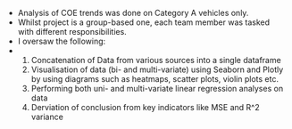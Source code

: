 - Analysis of COE trends was done on Category A vehicles only.
- Whilst project is a group-based one, each team member was tasked with different responsibilities.
- I oversaw the following:
- 1) Concatenation of Data from various sources into a single dataframe
  2) Visualisation of data (bi- and multi-variate) using Seaborn and Plotly by using diagrams such as heatmaps, scatter plots, violin plots etc.
  3) Performing both uni- and multi-variate linear regression analyses on data
  4) Derviation of conclusion from key indicators like MSE and R^2 variance
